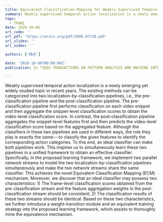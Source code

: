 ```yaml
---
title: Equivalent Classification Mapping for Weakly Supervised Temporal Action Localization
summary: Weakly supervised temporal action localization is a newly emerging yet widely studied topic in recent years. The existing methods can be categorized into two localization-by-classification pipelines, i.e., the pre-classification pipeline and the post-classification pipeline.
tags:
  - TPAMI
date: 2020-10-06
url_code: ''
url_pdf: 'https://arxiv.org/pdf/2008.07728.pdf'
url_slides: ''
url_video: ''

authors: ['杨乐']

date: '2020-10-06T00:00:00Z'
publication: In *IEEE TRANSACTIONS ON PATTERN ANALYSIS AND MACHINE INTELLIGENCE*

---
```


Weakly supervised temporal action localization is a newly emerging yet widely studied topic in recent years. The existing methods can be categorized into two localization-by-classification pipelines, i.e., the pre-classification pipeline and the post-classification pipeline. The pre-classification pipeline first performs classification on each video snippet and then aggregate the snippet-level classification scores to obtain the video-level classification score. In contrast, the post-classification pipeline aggregates the snippet-level features first and then predicts the video-level classification score based on the aggregated feature. Although the classifiers in these two pipelines are used in different ways, the role they play is exactly the same---to classify the given features to identify the corresponding action categories. To this end, an ideal classifier can make both pipelines work. This inspires us to simultaneously learn these two pipelines in a unified framework to obtain an effective classifier. Specifically, in the proposed learning framework, we implement two parallel network streams to model the two localization-by-classification pipelines simultaneously and make the two network streams share the same classifier. This achieves the novel Equivalent Classification Mapping (ECM) mechanism. Moreover, we discover that an ideal classifier may possess two characteristics: 1) The frame-level classification scores obtained from the pre-classification stream and the feature aggregation weights in the post-classification stream should be consistent; 2) The classification results of these two streams should be identical. Based on these two characteristics, we further introduce a weight-transition module and an equivalent training strategy into the proposed learning framework, which assists to thoroughly mine the equivalence mechanism.